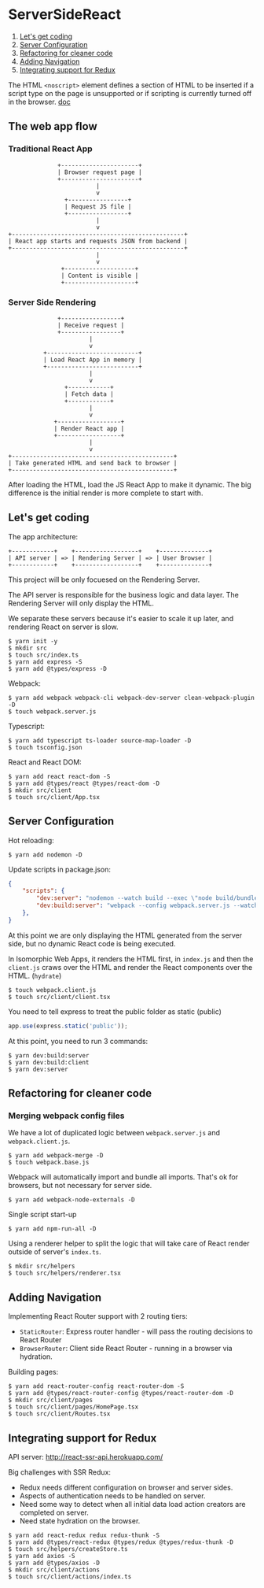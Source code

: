 # ServerSideReact

1. [Let's get coding](#lets-get-coding)
2. [Server Configuration](#server-configuration)
3. [Refactoring for cleaner code](#refactoring-for-cleaner-code)
4. [Adding Navigation](#adding-navigation)
5. [Integrating support for Redux](#integrating-support-for-redux)

The HTML `<noscript>` element defines a section of HTML to be inserted if a script type on the page is unsupported or if scripting is currently turned off in the browser. [doc](https://developer.mozilla.org/en-US/docs/Web/HTML/Element/noscript)

## The web app flow

### Traditional React App

```
              +----------------------+
              | Browser request page |
              +----------------------+
                         |
                         v
                +-----------------+
                | Request JS file |
                +-----------------+
                         |
                         v
+-------------------------------------------------+
| React app starts and requests JSON from backend |
+-------------------------------------------------+
                         |
                         v
               +--------------------+
               | Content is visible |
               +--------------------+
```

### Server Side Rendering

```
              +-----------------+
              | Receive request |
              +-----------------+
                       |
                       v
          +--------------------------+
          | Load React App in memory |
          +--------------------------+
                       |
                       v
                +------------+
                | Fetch data |
                +------------+
                       |
                       v
             +------------------+
             | Render React app |
             +------------------+
                       |
                       v
+----------------------------------------------+
| Take generated HTML and send back to browser |
+----------------------------------------------+
```

After loading the HTML, load the JS React App to make it dynamic. The big difference is the initial render is more complete to start with.

## Let's get coding

The app architecture:

```
+------------+    +------------------+    +--------------+
| API server | => | Rendering Server | => | User Browser |
+------------+    +------------------+    +--------------+
```

This project will be only focuesed on the Rendering Server. 

The API server is responsible for the business logic and data layer. The Rendering Server will only display the HTML.

We separate these servers because it's easier to scale it up later, and rendering React on server is slow.

```
$ yarn init -y
$ mkdir src
$ touch src/index.ts
$ yarn add express -S
$ yarn add @types/express -D
```

Webpack:
```
$ yarn add webpack webpack-cli webpack-dev-server clean-webpack-plugin -D
$ touch webpack.server.js
```

Typescript:
```
$ yarn add typescript ts-loader source-map-loader -D
$ touch tsconfig.json
```

React and React DOM:
```
$ yarn add react react-dom -S
$ yarn add @types/react @types/react-dom -D
$ mkdir src/client
$ touch src/client/App.tsx
```

## Server Configuration

Hot reloading:
```
$ yarn add nodemon -D
```

Update scripts in package.json:
```json
{
    "scripts": {
        "dev:server": "nodemon --watch build --exec \"node build/bundle.js\"",
        "dev:build:server": "webpack --config webpack.server.js --watch"
    },
}
```

At this point we are only displaying the HTML generated from the server side, but no dynamic React code is being executed.

In Isomorphic Web Apps, it renders the HTML first, in `index.js` and then the `client.js` craws over the HTML and render the React components over the HTML. (`hydrate`)

```
$ touch webpack.client.js
$ touch src/client/client.tsx
```

You need to tell express to treat the public folder as static (public)
```javascript
app.use(express.static('public'));
```

At this point, you need to run 3 commands:
```
$ yarn dev:build:server
$ yarn dev:build:client
$ yarn dev:server
```

## Refactoring for cleaner code

### Merging webpack config files

We have a lot of duplicated logic between `webpack.server.js` and `webpack.client.js`.

```
$ yarn add webpack-merge -D
$ touch webpack.base.js
```

Webpack will automatically import and bundle all imports. That's ok for browsers, but not necessary for server side.

```
$ yarn add webpack-node-externals -D
```

Single script start-up
```
$ yarn add npm-run-all -D
```

Using a renderer helper to split the logic that will take care of React render outside of server's `index.ts`.

```
$ mkdir src/helpers
$ touch src/helpers/renderer.tsx
```

## Adding Navigation

Implementing React Router support with 2 routing tiers:

* `StaticRouter`: Express router handler - will pass the routing decisions to React Router
* `BrowserRouter`: Client side React Router - running in a browser via hydration.

Building pages:
```
$ yarn add react-router-config react-router-dom -S
$ yarn add @types/react-router-config @types/react-router-dom -D
$ mkdir src/client/pages
$ touch src/client/pages/HomePage.tsx
$ touch src/client/Routes.tsx
```

## Integrating support for Redux

API server: http://react-ssr-api.herokuapp.com/

Big challenges with SSR Redux:
* Redux needs different configuration on browser and server sides.
* Aspects of authentication needs to be handled on server.
* Need some way to detect when all initial data load action creators are completed on server.
* Need state hydration on the browser.

```
$ yarn add react-redux redux redux-thunk -S
$ yarn add @types/react-redux @types/redux @types/redux-thunk -D
$ touch src/helpers/createStore.ts
$ yarn add axios -S
$ yarn add @types/axios -D
$ mkdir src/client/actions
$ touch src/client/actions/index.ts
```